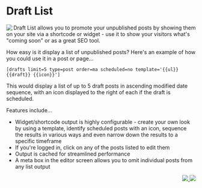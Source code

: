 # Draft List

<img src="https://ps.w.org/simple-draft-list/assets/icon-128x128.png" align="left">Draft List allows you to promote your unpublished posts by showing them on your site via a shortcode or widget - use it to show your visitors what's "coming soon" or as a great SEO tool.

How easy is it display a list of unpublished posts? Here's an example of how you could use it in a post or page...

`[drafts limit=5 type=post order=ma scheduled=no template='{{ul}}{{draft}} {{icon}}']`

This would display a list of up to 5 draft posts in ascending modified date sequence, with an icon displayed to the right of each if the draft is scheduled.

Features include...

* Widget/shortcode output is highly configurable - create your own look by using a template, identify scheduled posts with an icon, sequence the results in various ways and even narrow down the results to a specific timeframe
* If you're logged in, click on any of the posts listed to edit them
* Output is cached for streamlined performance
* A meta box in the editor screen allows you to omit individual posts from any list output

<p align="right"><a href="https://wordpress.org/plugins/simple-draft-list/"><img src="https://img.shields.io/wordpress/plugin/dt/simple-draft-list?label=wp.org%20downloads&style=for-the-badge">&nbsp;<img src="https://img.shields.io/wordpress/plugin/stars/simple-draft-list?color=orange&style=for-the-badge"></a></p>
